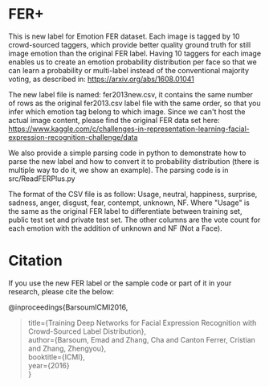 # FER+
This is new label for Emotion FER dataset. Each image is tagged by 10 crowd-sourced taggers, which provide better quality ground truth for still image emotion than the original FER label. Having 10 taggers for each image enables us to create an emotion probability distribution per face so that we can learn a probability or multi-label instead of the conventional majority voting, as described in: https://arxiv.org/abs/1608.01041

The new label file is named: fer2013new.csv, it contains the same number of rows as the original fer2013.csv label file with the same order, so that you infer which emotion tag belong to which image. Since we can't host the actual image content, please find the original FER data set here: https://www.kaggle.com/c/challenges-in-representation-learning-facial-expression-recognition-challenge/data

We also provide a simple parsing code in python to demonstrate how to parse the new label and how to convert it to probability distribution (there is multiple way to do it, we show an example). The parsing code is in src/ReadFERPlus.py

The format of the CSV file is as follow: Usage,	neutral,	happiness,	surprise,	sadness,	anger,	disgust,	fear,	contempt,	unknown,	NF. Where "Usage" is the same as the original FER label to differentiate between training set, public test set and private test set. The other columns are the vote count for each emotion with the addition of unknown and NF (Not a Face).

# Citation
If you use the new FER label or the sample code or part of it in your research, please cite the below:

@inproceedings{BarsoumICMI2016,  
>title={Training Deep Networks for Facial Expression Recognition with Crowd-Sourced Label Distribution},  
>author={Barsoum, Emad and Zhang, Cha and Canton Ferrer, Cristian and Zhang, Zhengyou},  
>booktitle={ICMI},  
>year={2016}  
}
